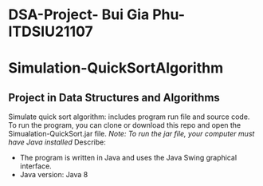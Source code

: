 # DSA-Project- Bui Gia Phu- ITDSIU21107
# Simulation-QuickSortAlgorithm
## Project in Data Structures and Algorithms
Simulate quick sort algorithm: includes program run file and source code.
To run the program, you can clone or download this repo and open the Simualation-QuickSort.jar file.
*Note: To run the jar file, your computer must have Java installed*
Describe:
- The program is written in Java and uses the Java Swing graphical interface.
- Java version: Java 8


